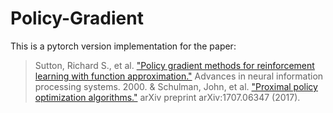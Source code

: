 # Policy-Gradient
This is a pytorch version implementation for the paper:

>Sutton, Richard S., et al. ["Policy gradient methods for reinforcement learning with function approximation."](https://proceedings.neurips.cc/paper/1999/file/464d828b85b0bed98e80ade0a5c43b0f-Paper.pdf) Advances in neural information processing systems. 2000.
&
>Schulman, John, et al. ["Proximal policy optimization algorithms."](https://arxiv.org/abs/1707.06347) arXiv preprint arXiv:1707.06347 (2017).
